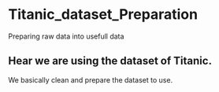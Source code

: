 # Titanic_dataset_Preparation
Preparing  raw data  into usefull data
## Hear we are using the dataset of Titanic. 
We basically clean and prepare the dataset to use.   
